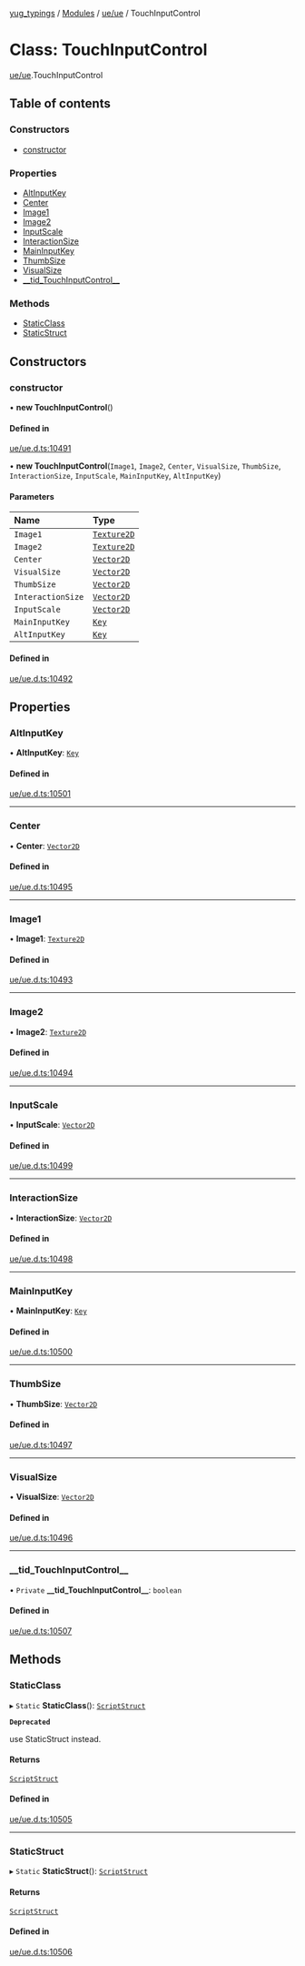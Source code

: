 [yug_typings](../README.md) / [Modules](../modules.md) / [ue/ue](../modules/ue_ue.md) / TouchInputControl

# Class: TouchInputControl

[ue/ue](../modules/ue_ue.md).TouchInputControl

## Table of contents

### Constructors

- [constructor](ue_ue.TouchInputControl.md#constructor)

### Properties

- [AltInputKey](ue_ue.TouchInputControl.md#altinputkey)
- [Center](ue_ue.TouchInputControl.md#center)
- [Image1](ue_ue.TouchInputControl.md#image1)
- [Image2](ue_ue.TouchInputControl.md#image2)
- [InputScale](ue_ue.TouchInputControl.md#inputscale)
- [InteractionSize](ue_ue.TouchInputControl.md#interactionsize)
- [MainInputKey](ue_ue.TouchInputControl.md#maininputkey)
- [ThumbSize](ue_ue.TouchInputControl.md#thumbsize)
- [VisualSize](ue_ue.TouchInputControl.md#visualsize)
- [\_\_tid\_TouchInputControl\_\_](ue_ue.TouchInputControl.md#__tid_touchinputcontrol__)

### Methods

- [StaticClass](ue_ue.TouchInputControl.md#staticclass)
- [StaticStruct](ue_ue.TouchInputControl.md#staticstruct)

## Constructors

### constructor

• **new TouchInputControl**()

#### Defined in

[ue/ue.d.ts:10491](https://github.com/YugMetaverse/yug_typings/blob/b7d9b19/ue/ue.d.ts#L10491)

• **new TouchInputControl**(`Image1`, `Image2`, `Center`, `VisualSize`, `ThumbSize`, `InteractionSize`, `InputScale`, `MainInputKey`, `AltInputKey`)

#### Parameters

| Name | Type |
| :------ | :------ |
| `Image1` | [`Texture2D`](ue_ue.Texture2D.md) |
| `Image2` | [`Texture2D`](ue_ue.Texture2D.md) |
| `Center` | [`Vector2D`](ue_ue_s.Vector2D.md) |
| `VisualSize` | [`Vector2D`](ue_ue_s.Vector2D.md) |
| `ThumbSize` | [`Vector2D`](ue_ue_s.Vector2D.md) |
| `InteractionSize` | [`Vector2D`](ue_ue_s.Vector2D.md) |
| `InputScale` | [`Vector2D`](ue_ue_s.Vector2D.md) |
| `MainInputKey` | [`Key`](ue_ue.Key.md) |
| `AltInputKey` | [`Key`](ue_ue.Key.md) |

#### Defined in

[ue/ue.d.ts:10492](https://github.com/YugMetaverse/yug_typings/blob/b7d9b19/ue/ue.d.ts#L10492)

## Properties

### AltInputKey

• **AltInputKey**: [`Key`](ue_ue.Key.md)

#### Defined in

[ue/ue.d.ts:10501](https://github.com/YugMetaverse/yug_typings/blob/b7d9b19/ue/ue.d.ts#L10501)

___

### Center

• **Center**: [`Vector2D`](ue_ue_s.Vector2D.md)

#### Defined in

[ue/ue.d.ts:10495](https://github.com/YugMetaverse/yug_typings/blob/b7d9b19/ue/ue.d.ts#L10495)

___

### Image1

• **Image1**: [`Texture2D`](ue_ue.Texture2D.md)

#### Defined in

[ue/ue.d.ts:10493](https://github.com/YugMetaverse/yug_typings/blob/b7d9b19/ue/ue.d.ts#L10493)

___

### Image2

• **Image2**: [`Texture2D`](ue_ue.Texture2D.md)

#### Defined in

[ue/ue.d.ts:10494](https://github.com/YugMetaverse/yug_typings/blob/b7d9b19/ue/ue.d.ts#L10494)

___

### InputScale

• **InputScale**: [`Vector2D`](ue_ue_s.Vector2D.md)

#### Defined in

[ue/ue.d.ts:10499](https://github.com/YugMetaverse/yug_typings/blob/b7d9b19/ue/ue.d.ts#L10499)

___

### InteractionSize

• **InteractionSize**: [`Vector2D`](ue_ue_s.Vector2D.md)

#### Defined in

[ue/ue.d.ts:10498](https://github.com/YugMetaverse/yug_typings/blob/b7d9b19/ue/ue.d.ts#L10498)

___

### MainInputKey

• **MainInputKey**: [`Key`](ue_ue.Key.md)

#### Defined in

[ue/ue.d.ts:10500](https://github.com/YugMetaverse/yug_typings/blob/b7d9b19/ue/ue.d.ts#L10500)

___

### ThumbSize

• **ThumbSize**: [`Vector2D`](ue_ue_s.Vector2D.md)

#### Defined in

[ue/ue.d.ts:10497](https://github.com/YugMetaverse/yug_typings/blob/b7d9b19/ue/ue.d.ts#L10497)

___

### VisualSize

• **VisualSize**: [`Vector2D`](ue_ue_s.Vector2D.md)

#### Defined in

[ue/ue.d.ts:10496](https://github.com/YugMetaverse/yug_typings/blob/b7d9b19/ue/ue.d.ts#L10496)

___

### \_\_tid\_TouchInputControl\_\_

• `Private` **\_\_tid\_TouchInputControl\_\_**: `boolean`

#### Defined in

[ue/ue.d.ts:10507](https://github.com/YugMetaverse/yug_typings/blob/b7d9b19/ue/ue.d.ts#L10507)

## Methods

### StaticClass

▸ `Static` **StaticClass**(): [`ScriptStruct`](ue_ue.ScriptStruct.md)

**`Deprecated`**

use StaticStruct instead.

#### Returns

[`ScriptStruct`](ue_ue.ScriptStruct.md)

#### Defined in

[ue/ue.d.ts:10505](https://github.com/YugMetaverse/yug_typings/blob/b7d9b19/ue/ue.d.ts#L10505)

___

### StaticStruct

▸ `Static` **StaticStruct**(): [`ScriptStruct`](ue_ue.ScriptStruct.md)

#### Returns

[`ScriptStruct`](ue_ue.ScriptStruct.md)

#### Defined in

[ue/ue.d.ts:10506](https://github.com/YugMetaverse/yug_typings/blob/b7d9b19/ue/ue.d.ts#L10506)
